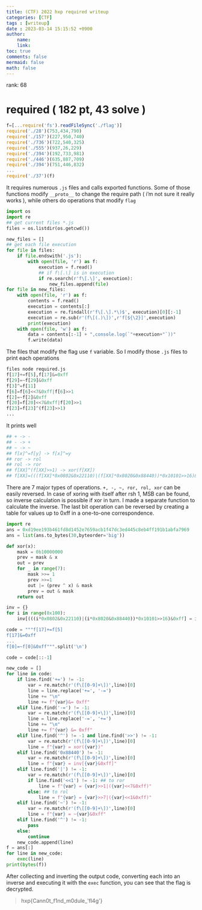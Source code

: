 ```yaml
---
title: (CTF) 2022 hxp required writeup
categories: [CTF]
tags : [writeup]
date : 2023-03-14 15:15:52 +0900
author:
    name: 
    link: 
toc: true
comments: false
mermaid: false
math: false
---
```


rank: 68

# required ( 182 pt, 43 solve )

```jsx
f=[...require('fs').readFileSync('./flag')]
require('./28')(753,434,790)
require('./157')(227,950,740)
require('./736')(722,540,325)
require('./555')(937,26,229)
require('./394')(192,733,981)
require('./446')(635,887,709)
require('./394')(751,446,832)
...
require('./37')(f)
```

It requires numerous `.js` files and calls exported functions.
Some of those functions modify `__proto__` to change the require path ( i’m not sure it really works ), while others do operations that modify `flag`

```python
import os
import re
## get current files *.js
files = os.listdir(os.getcwd())

new_files = []
## get each file execution
for file in files:
    if file.endswith('.js'):
        with open(file, 'r') as f:
            execution = f.read()
            ## if f\[.\] is in execution
            if re.search(r'f\[.\]', execution):
                new_files.append(file)
for file in new_files:
    with open(file, 'r') as f:
        contents = f.read()
        execution = contents[:]
        execution = re.findall(r'f\[.\].*\)$', execution)[0][:-1]
        execution = re.sub(r'(f\[(.)\])',r'f[${\2}]',execution)
        print(execution)
    with open(file, 'w') as f:
        data = contents[:-1] + ",console.log(`"+execution+"`))"
        f.write(data)
```

The files that modify the flag use `f` variable.
So I modify those `.js` files to print each operations

```python
files node required.js 
f[17]+=f[5],f[17]&=0xff
f[29]=~f[29]&0xff
f[3]^=f[11]
f[6]=f[6]<<7&0xff|f[6]>>1
f[2]=~f[2]&0xff
f[20]=f[20]<<7&0xff|f[20]>>1
f[23]=f[23]^(f[23]>>1)
...
```

It prints well

```python
## + -> -
## - -> +
## ~ -> ~
## f[x]^=f[y] -> f[x]^=y
## ror -> rol
## rol -> ror
## f[XX]^(f[XX]>>1) -> xor(f[XX])
## f[XX]=(((f[XX]*0x0802&0x22110)|(f[XX]*0x8020&0x88440))*0x10101>>16)&0xff -> inv(f[XX])
```

There are 7 major types of operations. `+, -, ~, ror, rol, xor` can be easily reversed.
In case of xoring with itself after rsh 1, MSB can be found, so inverse calculation is possible if xor in turn. I made a separate function to calculate the inverse.
The last bit operation can be reversed by creating a table for values up to 0xff in a one-to-one correspondence.

```python
import re
ans = 0xd19ee193b461fd8d1452e7659acb1f47dc3ed445c8eb4ff191b1abfa7969
ans = list(ans.to_bytes(30,byteorder='big'))

def xor(x):
    mask = 0b10000000
    prev = mask & x
    out = prev
    for _ in range(7):
        mask >>= 1
        prev >>=1
        out |= (prev ^ x) & mask
        prev = out & mask
    return out

inv = {}
for i in range(0x100):
    inv[(((i*0x0802&0x22110)|(i*0x8020&0x88440))*0x10101>>16)&0xff] = i

code = """f[17]+=f[5]
f[17]&=0xff
...
f[0]=~f[0]&0xff""".split('\n')

code = code[::-1]

new_code = []
for line in code:
    if line.find('+=') != -1:
        var = re.match(r'(f\[[0-9]+\])',line)[0]
        line = line.replace('+=', '-=')
        line += "\n"
        line += f"{var}&= 0xff"
    elif line.find('-=') != -1:
        var = re.match(r'(f\[[0-9]+\])',line)[0]
        line = line.replace('-=', '+=')
        line += "\n"
        line += f"{var} &= 0xff"
    elif line.find('^') != -1 and line.find('>>') != -1:
        var = re.match(r'(f\[[0-9]+\])',line)[0]
        line = f"{var} = xor({var})"
    elif line.find('0x88440') != -1:
        var = re.match(r'(f\[[0-9]+\])',line)[0]
        line = f"{var} = inv[{var}&0xff]"
    elif line.find('|') != -1:
        var = re.match(r'(f\[[0-9]+\])',line)[0]
        if line.find('<<1') != -1: ## to ror
            line = f"{var} = {var}>>1|({var}<<7&0xff)"
        else: ## to rol
            line = f"{var} = {var}>>7|({var}<<1&0xff)"
    elif line.find('~') != -1:
        var = re.match(r'(f\[[0-9]+\])',line)[0]
        line = f"{var} = ~{var}&0xff"
    elif line.find('^') != -1:
        pass
    else:
        continue
    new_code.append(line)
f = ans[:]
for line in new_code:
    exec(line)
print(bytes(f))

```

After collecting and inverting the output code, converting each into an inverse and executing it with the `exec` function, you can see that the flag is decrypted.

> hxp{Cann0t_f1nd_m0dule_'fl4g'}
>